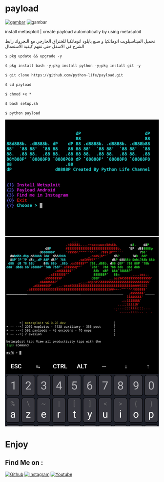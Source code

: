 # payload   
[![gambar](https://img.shields.io/youtube/views/o7tUTq9a-Gw?label=Subscribe&style=social)](https://www.youtube.com/c/pythonlife)
![gambar](https://img.shields.io/github/followers/python-life?label=Follow&style=social)

install metasploit | create payload automatically by using metasploit

تحميل الميتاسبلويت اتوماتكيا 
و صنع بايلود اتوماتكيا للختراق الخارجي مع النجروك 
 رابط الشرح في الاسفل حتى تفهم كيفية الاستعمال 


``
$ pkg update && upgrade -y
``

``
$ pkg install bash -y;pkg install python -y;pkg install git -y
``

``
$ git clone https://github.com/python-life/payload.git
``

``
$ cd payload
``

``
$ chmod +x *
``

``
$ bash setup.sh
``


``
$ python payload
``

<img src='.Screenshot/.Screenshot_1.jpg'>
<img src='.Screenshot/.Screenshot_2.jpg'>

# Enjoy 


## Find Me on :


[![Github](https://img.shields.io/badge/github-python--life-green?style=for-the-badge&logo=github)](https://github.com/python-life)
[![Instagram](https://img.shields.io/badge/instagram-python.life-orange?style=for-the-badge&logo=instagram)](https://www.instagram.com/python.life)
[![Youtube](https://img.shields.io/badge/YouTube-python%20life-red?style=for-the-badge&logo=youtube)](https://www.youtube.com/c/pythonlife)
